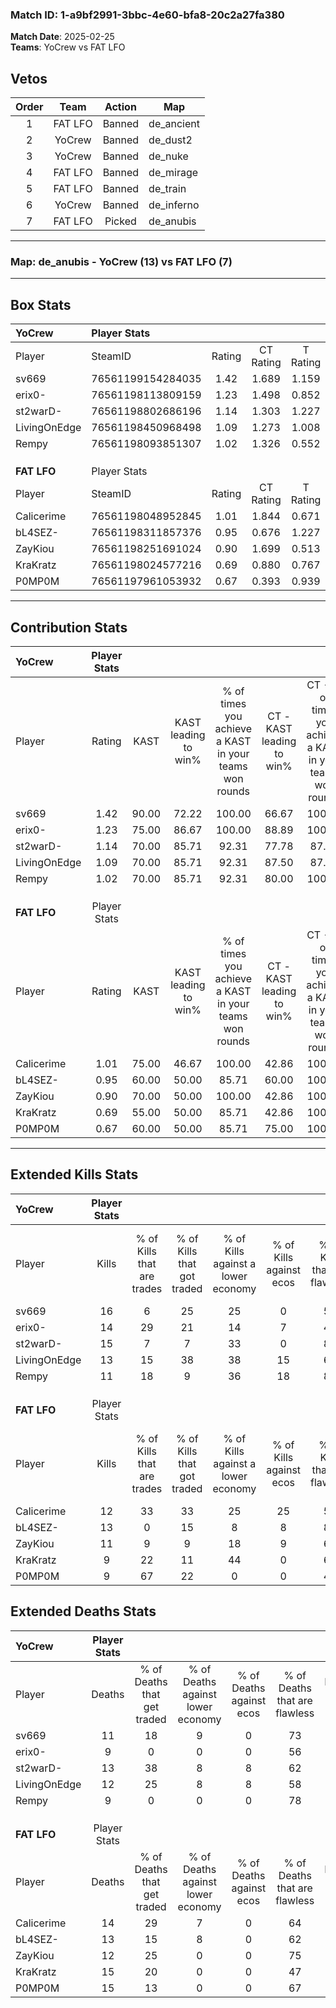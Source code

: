 ### Match ID: 1-a9bf2991-3bbc-4e60-bfa8-20c2a27fa380  
**Match Date**: 2025-02-25  
**Teams**: YoCrew vs FAT LFO  

## Vetos  

| Order | Team | Action | Map |
| :---: | :--: | :----: | --- |
| 1 | FAT LFO | Banned | de_ancient |
| 2 | YoCrew | Banned | de_dust2 |
| 3 | YoCrew | Banned | de_nuke |
| 4 | FAT LFO | Banned | de_mirage |
| 5 | FAT LFO | Banned | de_train |
| 6 | YoCrew | Banned | de_inferno |
| 7 | FAT LFO | Picked | de_anubis |

---  

### **Map**: de_anubis - YoCrew (13) vs FAT LFO (7)  
---  

## Box Stats  

| **YoCrew**   | Player Stats      |        |           |          |       |      |       |         |        |      |     |
| :- | :- | :-: | :-: | :-: | :-: | :-: | :-: | :-: | :-: | :-: | :-: |
| Player       | SteamID           | Rating | CT Rating | T Rating | KAST  | ADR  | Kills | Assists | Deaths | K/D  | HS% |
| sv669        | 76561199154284035 |  1.42  |   1.689   |  1.159   | 90.00 | 86.3 |  16   |    6    |   11   | 1.45 | 43  |
| erix0-       | 76561198113809159 |  1.23  |   1.498   |  0.852   | 75.00 | 70.5 |  14   |    6    |   9    | 1.56 | 50  |
| st2warD-     | 76561198802686196 |  1.14  |   1.303   |  1.227   | 70.00 | 71.9 |  15   |    7    |   13   | 1.15 | 40  |
| LivingOnEdge | 76561198450968498 |  1.09  |   1.273   |  1.008   | 70.00 | 78.9 |  13   |    4    |   12   | 1.08 | 69  |
| Rempy        | 76561198093851307 |  1.02  |   1.326   |  0.552   | 70.00 | 62.0 |  11   |    2    |   9    | 1.22 | 18  |
|              |                   |        |           |          |       |      |       |         |        |      |     |
|              |                   |        |           |          |       |      |       |         |        |      |     |
|              |                   |        |           |          |       |      |       |         |        |      |     |
| **FAT LFO**  | Player Stats      |        |           |          |       |      |       |         |        |      |     |
| Player       | SteamID           | Rating | CT Rating | T Rating | KAST  | ADR  | Kills | Assists | Deaths | K/D  | HS% |
| Calicerime   | 76561198048952845 |  1.01  |   1.844   |  0.671   | 75.00 | 71.3 |  12   |    5    |   14   | 0.86 | 66  |
| bL4SEZ-      | 76561198311857376 |  0.95  |   0.676   |  1.227   | 60.00 | 68.9 |  13   |    3    |   13   | 1.00 | 69  |
| ZayKiou      | 76561198251691024 |  0.90  |   1.699   |  0.513   | 70.00 | 53.2 |  11   |    1    |   12   | 0.92 | 27  |
| KraKratz     | 76561198024577216 |  0.69  |   0.880   |  0.767   | 55.00 | 66.8 |   9   |    5    |   15   | 0.60 | 66  |
| P0MP0M       | 76561197961053932 |  0.67  |   0.393   |  0.939   | 60.00 | 47.7 |   9   |    5    |   15   | 0.60 | 77  |
---  

## Contribution Stats  

| **YoCrew**   | Player Stats |       |                      |                                                        |                           |                                                             |                          |                                                            |
| :- | :-: | :-: | :-: | :-: | :-: | :-: | :-: | :-: |
| Player       |    Rating    | KAST  | KAST leading to win% | % of times you achieve a KAST in your teams won rounds | CT - KAST leading to win% | CT - % of times you achieve a KAST in your teams won rounds | T - KAST leading to win% | T - % of times you achieve a KAST in your teams won rounds |
| sv669        |     1.42     | 90.00 |        72.22         |                         100.00                         |           66.67           |                           100.00                            |          83.33           |                           100.00                           |
| erix0-       |     1.23     | 75.00 |        86.67         |                         100.00                         |           88.89           |                           100.00                            |          83.33           |                           100.00                           |
| st2warD-     |     1.14     | 70.00 |        85.71         |                         92.31                          |           77.78           |                            87.50                            |          100.00          |                           100.00                           |
| LivingOnEdge |     1.09     | 70.00 |        85.71         |                         92.31                          |           87.50           |                            87.50                            |          83.33           |                           100.00                           |
| Rempy        |     1.02     | 70.00 |        85.71         |                         92.31                          |           80.00           |                           100.00                            |          100.00          |                           80.00                            |
|              |              |       |                      |                                                        |                           |                                                             |                          |                                                            |
|              |              |       |                      |                                                        |                           |                                                             |                          |                                                            |
|              |              |       |                      |                                                        |                           |                                                             |                          |                                                            |
| **FAT LFO**  | Player Stats |       |                      |                                                        |                           |                                                             |                          |                                                            |
| Player       |    Rating    | KAST  | KAST leading to win% | % of times you achieve a KAST in your teams won rounds | CT - KAST leading to win% | CT - % of times you achieve a KAST in your teams won rounds | T - KAST leading to win% | T - % of times you achieve a KAST in your teams won rounds |
| Calicerime   |     1.01     | 75.00 |        46.67         |                         100.00                         |           42.86           |                           100.00                            |          50.00           |                           100.00                           |
| bL4SEZ-      |     0.95     | 60.00 |        50.00         |                         85.71                          |           60.00           |                           100.00                            |          42.86           |                           75.00                            |
| ZayKiou      |     0.90     | 70.00 |        50.00         |                         100.00                         |           42.86           |                           100.00                            |          57.14           |                           100.00                           |
| KraKratz     |     0.69     | 55.00 |        50.00         |                         85.71                          |           42.86           |                           100.00                            |          60.00           |                           75.00                            |
| P0MP0M       |     0.67     | 60.00 |        50.00         |                         85.71                          |           75.00           |                           100.00                            |          37.50           |                           75.00                            |
---  

## Extended Kills Stats  

| **YoCrew**   | Player Stats |                            |                            |                                    |                         |                              |                                 |                                       |                    |           |
| :- | :-: | :-: | :-: | :-: | :-: | :-: | :-: | :-: | :-: | :-: |
| Player       |    Kills     | % of Kills that are trades | % of Kills that got traded | % of Kills against a lower economy | % of Kills against ecos | % of Kills that are flawless | % of Kills that are close duels | % of Kills that are assisted by flash | Pistol Round Kills | AWP Kills |
| sv669        |      16      |             6              |             25             |                 25                 |            0            |              50              |                6                |                   0                   |         0          |     0     |
| erix0-       |      14      |             29             |             21             |                 14                 |            7            |              43              |                7                |                   7                   |         1          |     0     |
| st2warD-     |      15      |             7              |             7              |                 33                 |            0            |              80              |                7                |                   0                   |         3          |     0     |
| LivingOnEdge |      13      |             15             |             38             |                 38                 |           15            |              62              |                0                |                   8                   |         1          |     0     |
| Rempy        |      11      |             18             |             9              |                 36                 |           18            |              82              |                9                |                   0                   |         0          |     8     |
|              |              |                            |                            |                                    |                         |                              |                                 |                                       |                    |           |
|              |              |                            |                            |                                    |                         |                              |                                 |                                       |                    |           |
|              |              |                            |                            |                                    |                         |                              |                                 |                                       |                    |           |
| **FAT LFO**  | Player Stats |                            |                            |                                    |                         |                              |                                 |                                       |                    |           |
| Player       |    Kills     | % of Kills that are trades | % of Kills that got traded | % of Kills against a lower economy | % of Kills against ecos | % of Kills that are flawless | % of Kills that are close duels | % of Kills that are assisted by flash | Pistol Round Kills | AWP Kills |
| Calicerime   |      12      |             33             |             33             |                 25                 |           25            |              58              |               17                |                   0                   |         2          |     0     |
| bL4SEZ-      |      13      |             0              |             15             |                 8                  |            8            |              85              |                8                |                  23                   |         0          |     0     |
| ZayKiou      |      11      |             9              |             9              |                 18                 |            9            |              64              |                0                |                   0                   |         1          |     7     |
| KraKratz     |      9       |             22             |             11             |                 44                 |            0            |              67              |               11                |                   0                   |         1          |     0     |
| P0MP0M       |      9       |             67             |             22             |                 0                  |            0            |              44              |                0                |                   0                   |         2          |     0     |
## Extended Deaths Stats  

| **YoCrew**   | Player Stats |                             |                                   |                          |                               |                            |                           |               |
| :- | :-: | :-: | :-: | :-: | :-: | :-: | :-: | :-: |
| Player       |    Deaths    | % of Deaths that get traded | % of Deaths against lower economy | % of Deaths against ecos | % of Deaths that are flawless | % of Deaths that are close | % of Deaths while blinded | Deaths to AWP |
| sv669        |      11      |             18              |                 9                 |            0             |              73               |             9              |             9             |       1       |
| erix0-       |      9       |              0              |                 0                 |            0             |              56               |             0              |             0             |       1       |
| st2warD-     |      13      |             38              |                 8                 |            8             |              62               |             23             |             8             |       1       |
| LivingOnEdge |      12      |             25              |                 8                 |            8             |              58               |             0              |             8             |       2       |
| Rempy        |      9       |              0              |                 0                 |            0             |              78               |             0              |             0             |       2       |
|              |              |                             |                                   |                          |                               |                            |                           |               |
|              |              |                             |                                   |                          |                               |                            |                           |               |
|              |              |                             |                                   |                          |                               |                            |                           |               |
| **FAT LFO**  | Player Stats |                             |                                   |                          |                               |                            |                           |               |
| Player       |    Deaths    | % of Deaths that get traded | % of Deaths against lower economy | % of Deaths against ecos | % of Deaths that are flawless | % of Deaths that are close | % of Deaths while blinded | Deaths to AWP |
| Calicerime   |      14      |             29              |                 7                 |            0             |              64               |             7              |             7             |       2       |
| bL4SEZ-      |      13      |             15              |                 8                 |            0             |              62               |             0              |             8             |       2       |
| ZayKiou      |      12      |             25              |                 0                 |            0             |              75               |             0              |             0             |       2       |
| KraKratz     |      15      |             20              |                 0                 |            0             |              47               |             13             |             0             |       1       |
| P0MP0M       |      15      |             13              |                 0                 |            0             |              67               |             7              |             0             |       1       |
